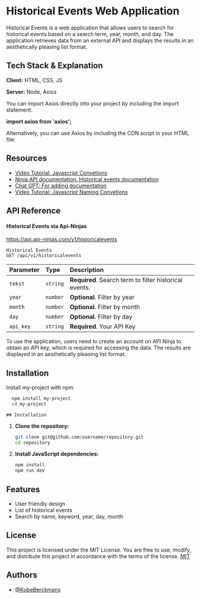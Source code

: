 
# Historical Events Web Application

Historical Events is a web application that allows users to search for historical events based on a search term, year, month, and day. The application retrieves data from an external API and displays the results in an aesthetically pleasing list format.



## Tech Stack & Explanation

**Client:** HTML, CSS, JS

**Server:** Node, Axios


You can import Axios directly into your project by including the import statement:


**import axios from 'axios';**

Alternatively, you can use Axios by including the CDN script in your HTML file:

**<script src="https://cdn.jsdelivr.net/npm/axios/dist/axios.min.js"></script>**




## Resources
- [Video Tutorial: Javascript Convetions](https://www.youtube.com/watch?v=j-nNgSYTkX8&t=655s)
- [Ninja API documentation: Historical events documentation](https://api-ninjas.com/api/historicalevents)
- [Chat GPT: For adding documentation ](https://chatgpt.com/)
- [Video Tutorial: Javascript Naming Convetions ](https://www.youtube.com/watch?v=WFykob5BN6c)


## API Reference

#### Historical Events via Api-Ninjas
https://api.api-ninjas.com/v1/historicalevents

```http
Historical Events
GET /api/v1/historicalevents
```

| Parameter | Type     | Description                |
| :-------- | :------- | :------------------------- |
| `tekst` | `string` | **Required**. Search term to filter historical events.|
| `year` | `number` | **Optional**. Filter by year |
| `month` | `number` | **Optional**. Filter by month |
| `day` | `number` | **Optional**. Filter by day |
| `api_key` | `string` | **Required**. Your API Key|

To use the application, users need to create an account on API Ninja to obtain an API key, which is required for accessing the data. The results are displayed in an aesthetically pleasing list format.
## Installation

Install my-project with npm

```bash
  npm install my-project
  cd my-project
```
    ## Installation

1. **Clone the repository:**

    ```sh
    git clone git@github.com:username/repository.git
    cd repository
    ```


2. **Install JavaScript dependencies:**

    ```sh
    npm install
    npm run dev
    ```

    
## Features

- User friendly design
- List of historical events
- Search by name, keyword, year, day, month


## License
This project is licensed under the MIT License. You are free to use, modify, and distribute this project in accordance with the terms of the license.
[MIT](https://choosealicense.com/licenses/mit/)



## Authors

- [@KobeBerckmans](https://www.github.com/KobeBerckmans)
